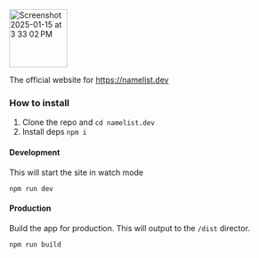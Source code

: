 <img width="104" alt="Screenshot 2025-01-15 at 3 33 02 PM" src="https://github.com/user-attachments/assets/1a5dfd3e-0b79-47b0-a61a-71727a862e6b" />

The official website for https://namelist.dev

### How to install

1. Clone the repo and `cd namelist.dev`
2. Install deps `npm i`

#### Development
This will start the site in watch mode
```
npm run dev
```

#### Production
Build the app for production. This will output to the `/dist` director.
```
npm run build
```
